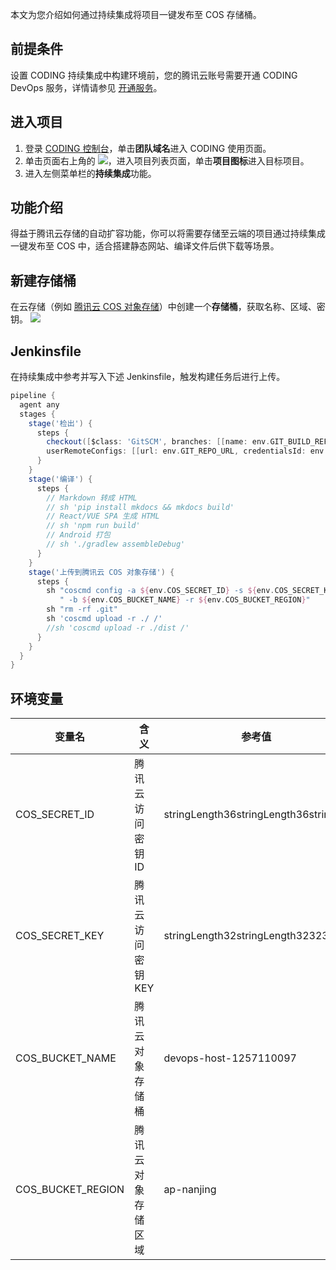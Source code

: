 本文为您介绍如何通过持续集成将项目一键发布至 COS 存储桶。

## 前提条件
设置 CODING 持续集成中构建环境前，您的腾讯云账号需要开通 CODING DevOps 服务，详情请参见 [开通服务](https://cloud.tencent.com/document/product/1115/37268)。

## 进入项目
1. 登录 [CODING 控制台](https://console.cloud.tencent.com/coding)，单击**团队域名**进入 CODING 使用页面。
2. 单击页面右上角的 <img src ="https://main.qcloudimg.com/raw/d94a8e60dd3a41d0af07d72ae0e9d70e.png" style ="margin:0">，进入项目列表页面，单击**项目图标**进入目标项目。
3.  进入左侧菜单栏的**持续集成**功能。

## 功能介绍[](id:intro)
得益于腾讯云存储的自动扩容功能，你可以将需要存储至云端的项目通过持续集成一键发布至 COS 中，适合搭建静态网站、编译文件后供下载等场景。

## 新建存储桶[](id:new)
在云存储（例如 [腾讯云 COS 对象存储](https://cloud.tencent.com/product/cos)）中创建一个**存储桶**，获取名称、区域、密钥。
![](https://qcloudimg.tencent-cloud.cn/raw/7b0287d8b912aa49147aa5d4d7c4fdd2.png)

## Jenkinsfile
在持续集成中参考并写入下述 Jenkinsfile，触发构建任务后进行上传。
```groovy
pipeline {
  agent any
  stages {
    stage('检出') {
      steps {
        checkout([$class: 'GitSCM', branches: [[name: env.GIT_BUILD_REF]],
        userRemoteConfigs: [[url: env.GIT_REPO_URL, credentialsId: env.CREDENTIALS_ID]]])
      }
    }
    stage('编译') {
      steps {
        // Markdown 转成 HTML
        // sh 'pip install mkdocs && mkdocs build'
        // React/VUE SPA 生成 HTML
        // sh 'npm run build'
        // Android 打包
        // sh './gradlew assembleDebug'
      }
    }
    stage('上传到腾讯云 COS 对象存储') {
      steps {
        sh "coscmd config -a ${env.COS_SECRET_ID} -s ${env.COS_SECRET_KEY}" +
           " -b ${env.COS_BUCKET_NAME} -r ${env.COS_BUCKET_REGION}"
        sh "rm -rf .git"
        sh 'coscmd upload -r ./ /'
        //sh 'coscmd upload -r ./dist /'
      }
    }
  }
}
```

## 环境变量[](id:variable)
|变量名              | 含义             | 参考值|
|-------------------|------------------|---------|
|COS_SECRET_ID  | 腾讯云访问密钥 ID  | stringLength36stringLength36string36|
|COS_SECRET_KEY | 腾讯云访问密钥 KEY | stringLength32stringLength323232|
|COS_BUCKET_NAME | 腾讯云对象存储桶   | devops-host-1257110097|
|COS_BUCKET_REGION | 腾讯云对象存储区域  | ap-nanjing|
